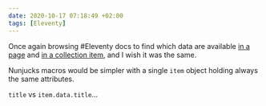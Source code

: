 ```yaml
---
date: 2020-10-17 07:18:49 +02:00
tags: [Eleventy]
---
```


Once again browsing #Eleventy docs to find which data are available [in a page](https://www.11ty.dev/docs/data-eleventy-supplied/) and [in a collection item](https://www.11ty.dev/docs/collections/#collection-item-data-structure), and I wish it was the same.

Nunjucks macros would be simpler with a single `item` object holding always the same attributes.

`title` vs `item.data.title`…
